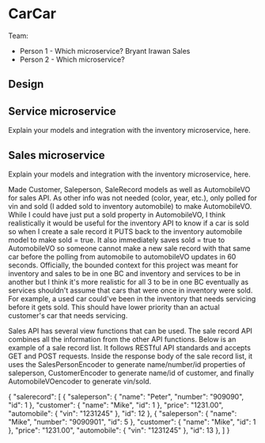 # CarCar

Team:

* Person 1 - Which microservice? Bryant Irawan Sales 
* Person 2 - Which microservice?

## Design

## Service microservice

Explain your models and integration with the inventory
microservice, here.

## Sales microservice

Explain your models and integration with the inventory
microservice, here.

Made Customer, Saleperson, SaleRecord models as well as AutomobileVO for sales API. As other info was not needed (color, year, etc.), only polled for vin and sold (I added sold to inventory automobile) to make AutomobileVO. While I could have just put a sold property in AutomobileVO, I think realistically it would be useful for the inventory API to know if a car is sold so when I create a sale record it PUTS back to the inventory automobile model to make sold = true. It also immediately saves sold = true to AutomobileVO so someone cannot make a new sale record with that same car before the polling from automobile to automobileVO updates in 60 seconds. Officially, the bounded context for this project was meant for inventory and sales  to be in one BC and inventory and services to be in another but I think it's more realistic for all 3 to be in one BC eventually as services shouldn't assume that cars that were once in inventory were sold. For example, a used car could've been in the inventory that needs servicing before it gets sold. This should have lower priority than an actual customer's car that needs servicing. 

Sales API has several view functions that can be used. The sale record API combines all the information from the other API functions. Below is an example of a sale record list. It follows RESTful API standards and accepts GET and POST requests. Inside the response body of the sale record list, it uses the SalesPersonEncoder to generate name/number/id properties of saleperson, CustomerEncoder to generate name/id of customer, and finally AutomobileVOencoder to generate vin/sold.                       


{
	"salerecord": [
		{
			"saleperson": {
				"name": "Peter",
				"number": "909090",
				"id": 1
			},
			"customer": {
				"name": "Mike",
				"id": 1
			},
			"price": "1231.00",
			"automobile": {
				"vin": "1231245"
			},
			"id": 12
		},
		{
			"saleperson": {
				"name": "Mike",
				"number": "9090901",
				"id": 5
			},
			"customer": {
				"name": "Mike",
				"id": 1
			},
			"price": "1231.00",
			"automobile": {
				"vin": "1231245"
			},
			"id": 13
		},
	]
}

